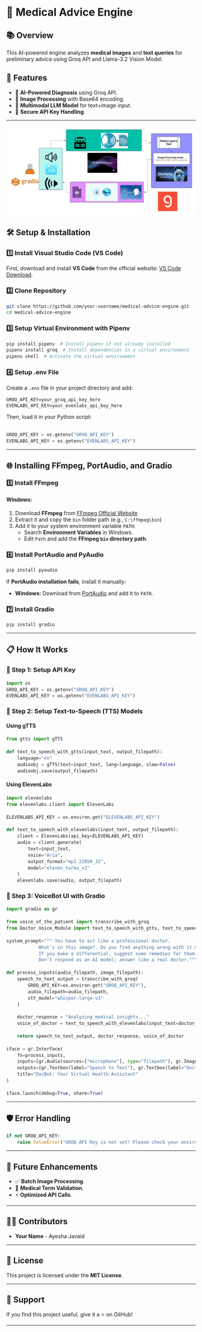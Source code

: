 # 🏥 Medical Advice Engine

## 📚 Overview
This AI-powered engine analyzes **medical images** and **text queries** for preliminary advice using Groq API and Llama-3.2 Vision Model.

## 🚀 Features
- 🏥 **AI-Powered Diagnosis** using Groq API.
- 🎨 **Image Processing** with Base64 encoding.
- 🤖 **Multimodal LLM Model** for text+image input.
- 🔑 **Secure API Key Handling**.

---

![Medical Advice Engine Diagram](https://raw.githubusercontent.com/AyeshaJavaid676/Final-Project-AI-Doctor/main/Tech_Diagram.jpeg)

## 🛠️ Setup & Installation
### 1️⃣ Install Visual Studio Code (VS Code)
First, download and install **VS Code** from the official website: [VS Code Download](https://code.visualstudio.com/).

### 2️⃣ Clone Repository
```bash
git clone https://github.com/your-username/medical-advice-engine.git
cd medical-advice-engine
```

### 3️⃣ Setup Virtual Environment with Pipenv
```bash
pip install pipenv  # Install pipenv if not already installed
pipenv install groq  # Install dependencies in a virtual environment
pipenv shell  # Activate the virtual environment
```

### 4️⃣ Setup .env File
Create a `.env` file in your project directory and add:
```
GROQ_API_KEY=your_groq_api_key_here
EVENLABS_API_KEY=your_evenlabs_api_key_here
```
Then, load it in your Python script:
```python

GROQ_API_KEY = os.getenv("GROQ_API_KEY")
EVENLABS_API_KEY = os.getenv("EVENLABS_API_KEY")
```

---

## 🌐 Installing FFmpeg, PortAudio, and Gradio
### 5️⃣ Install FFmpeg
#### **Windows:**
1. Download **FFmpeg** from [FFmpeg Official Website](https://ffmpeg.org/download.html)
2. Extract it and copy the `bin` folder path (e.g., `C:\ffmpeg\bin`)
3. Add it to your system environment variable `PATH`:
   - Search **Environment Variables** in Windows.
   - Edit `Path` and add the **FFmpeg `bin` directory path**.



### 6️⃣ Install PortAudio and PyAudio
```bash
pip install pyaudio
```
If **PortAudio installation fails**, install it manually:
- **Windows:** Download from [PortAudio](http://portaudio.com/download.html) and add it to `PATH`.


### 7️⃣ Install Gradio
```bash
pip install gradio
```

---

## 📋 How It Works

### 🔹 Step 1: Setup API Key
```python
import os
GROQ_API_KEY = os.getenv("GROQ_API_KEY")
EVENLABS_API_KEY = os.getenv("EVENLABS_API_KEY")
```

### 🔹 Step 2: Setup Text-to-Speech (TTS) Models
#### **Using gTTS**
```python
from gtts import gTTS

def text_to_speech_with_gtts(input_text, output_filepath):
    language="en"
    audioobj = gTTS(text=input_text, lang=language, slow=False)
    audioobj.save(output_filepath)
```

#### **Using ElevenLabs**
```python
import elevenlabs
from elevenlabs.client import ElevenLabs

ELEVENLABS_API_KEY = os.environ.get("ELEVENLABS_API_KEY")

def text_to_speech_with_elevenlabs(input_text, output_filepath):
    client = ElevenLabs(api_key=ELEVENLABS_API_KEY)
    audio = client.generate(
        text=input_text,
        voice="Aria",
        output_format="mp3_22050_32",
        model="eleven_turbo_v2"
    )
    elevenlabs.save(audio, output_filepath)
```

### 🔹 Step 3: VoiceBot UI with Gradio
```python
import gradio as gr

from voice_of_the_patient import transcribe_with_groq
from Doctor_Voice_Module import text_to_speech_with_gtts, text_to_speech_with_elevenlabs

system_prompt=""" You have to act like a professional doctor.
            What's in this image?. Do you find anything wrong with it medically? 
            If you make a differential, suggest some remedies for them. 
            Don’t respond as an AI model; answer like a real doctor."""

def process_inputs(audio_filepath, image_filepath):
    speech_to_text_output = transcribe_with_groq(
        GROQ_API_KEY=os.environ.get("GROQ_API_KEY"), 
        audio_filepath=audio_filepath,
        stt_model="whisper-large-v3"
    )
    
    doctor_response = "Analyzing medical insights..."
    voice_of_doctor = text_to_speech_with_elevenlabs(input_text=doctor_response, output_filepath="finall.mp3") 
    
    return speech_to_text_output, doctor_response, voice_of_doctor

iface = gr.Interface(
    fn=process_inputs,
    inputs=[gr.Audio(sources=["microphone"], type="filepath"), gr.Image(type="filepath")],
    outputs=[gr.Textbox(label="Speech to Text"), gr.Textbox(label="Doctor's Response"), gr.Audio("Temp.mp3")],
    title="DocBot: Your Virtual Health Assistant"
)

iface.launch(debug=True, share=True)
```

---

## 🛡️ Error Handling
```python
if not GROQ_API_KEY:
    raise ValueError("GROQ API Key is not set! Please check your environment variables.")
```

---

## 💪 Future Enhancements
- ✅ **Batch Image Processing**.
- 🎯 **Medical Term Validation**.
- ⚡ **Optimized API Calls**.

---

## 👨‍💻 Contributors
- **Your Name** - Ayesha Javaid

---

## 📝 License
This project is licensed under the **MIT License**.

---

## 🌟 Support
If you find this project useful, give it a ⭐ on GitHub!

---



